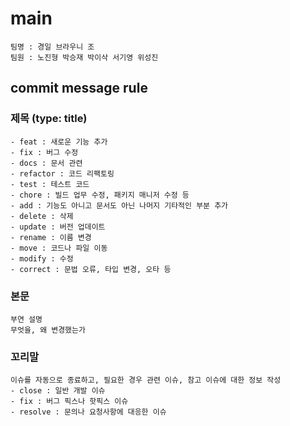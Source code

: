# main
    팀명 : 경일 브라우니 조
    팀원 : 노진형 박승재 박이삭 서기영 위성진

## commit message rule
### 제목 (type: title)
    - feat : 새로운 기능 추가
    - fix : 버그 수정
    - docs : 문서 관련
    - refactor : 코드 리팩토링
    - test : 테스트 코드
    - chore : 빌드 업무 수정, 패키지 매니저 수정 등
    - add : 기능도 아니고 문서도 아닌 나머지 기타적인 부분 추가
    - delete : 삭제
    - update : 버전 업데이트
    - rename : 이름 변경
    - move : 코드나 파일 이동
    - modify : 수정
    - correct : 문법 오류, 타입 변경, 오타 등
### 본문 
    부연 설명 
    무엇을, 왜 변경했는가
### 꼬리말
    이슈를 자동으로 종료하고, 필요한 경우 관련 이슈, 참고 이슈에 대한 정보 작성
    - close : 일반 개발 이슈
    - fix : 버그 픽스나 핫픽스 이슈
    - resolve : 문의나 요청사항에 대응한 이슈


